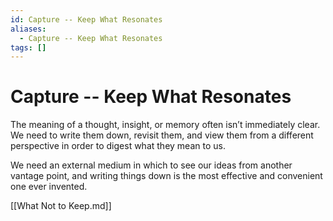 ```yaml
---
id: Capture -- Keep What Resonates
aliases:
  - Capture -- Keep What Resonates
tags: []
---
```


# Capture -- Keep What Resonates

The meaning of a thought, insight, or memory often isn’t immediately clear.
We need to write them down, revisit them, and view them from a different
perspective in order to digest what they mean to us.

We need an external medium in which to see our ideas from another vantage point,
and writing things down is the most effective and convenient one ever invented.

[[What Not to Keep.md]]

